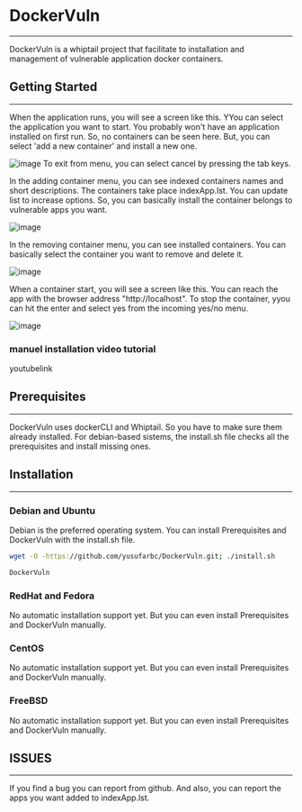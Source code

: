 # DockerVuln
--------------------------------------
DockerVuln is a whiptail project that facilitate to installation and management of vulnerable application docker containers.

## Getting Started
--------------------------------------
When the application runs, you will see a screen like this. YYou can select the application you want to start. You probably won't have an application installed on first run. So, no containers can be seen here. But, you can select 'add a new container' and install a new one. 

![image](https://user-images.githubusercontent.com/77548038/210498109-4228ee0f-f880-49d9-983b-1b8727dda3b2.png)
To exit from menu, you can select cancel by pressing the tab keys.

In the adding container menu, you can see indexed containers names and short descriptions. The containers take place indexApp.lst. You can update list to increase options. So, you can basically install the container belongs to vulnerable apps you want.

![image](https://user-images.githubusercontent.com/77548038/210498653-55fd8d49-9c04-4f6d-b7c1-9941301692c0.png)

In the removing container menu, you can see installed containers. You can basically select the container you want to remove and delete it.

![image](https://user-images.githubusercontent.com/77548038/210500043-52d16dad-2d58-4b5d-849d-e96e6d450a5b.png)

When a container start, you will see a screen like this. You can reach the app with the browser address "http://localhost". To stop the container, yyou can hit the enter and select yes from the incoming yes/no menu.

![image](https://user-images.githubusercontent.com/77548038/210500103-0d086b3d-4fc1-4668-9a1f-fbca3f7df388.png)

### manuel installation video tutorial

youtubelink

## Prerequisites
--------------------------------------
DockerVuln uses dockerCLI and Whiptail. So you have to make sure  them already installed. For debian-based sistems, the install.sh file checks all the prerequisites and install missing ones.

## Installation
--------------------------------------
### Debian and Ubuntu
Debian is the preferred operating system. You can install Prerequisites and DockerVuln with the install.sh file.
```sh
wget -O -https://github.com/yusufarbc/DockerVuln.git; ./install.sh

DockerVuln
```
### RedHat and Fedora
No automatic installation support yet. But you can even install Prerequisites and DockerVuln manually.

### CentOS
No automatic installation support yet. But you can even install Prerequisites and DockerVuln manually.

### FreeBSD
No automatic installation support yet. But you can even install Prerequisites and DockerVuln manually.

## ISSUES
--------------------------------------
If you find a bug you can report from github. And also, you can report the apps you want added to indexApp.lst.
